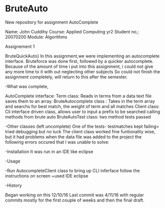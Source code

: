# BruteAuto
New repository for assignment
AutoComplete

Name: John Cuddihy Course: Applied Computing yr2 Student no,: 20070200 Module: Algorithms

Assignement 1

BruteQuickAuto} In this assignment,we were implementing an autocomplete interface. Bruteforce was done first, followed by a quicker autocomplete. Because of the amount of time i put into this assignment, i could not give any more time to it with out neglecting other subjects So could not finish the assignment completely, will return to this after the semester.

-What was complete,

AutoComplete interface: Term class: Reads in terms from a data text file saves them to an array. BruteAutocomplete class : Takes in the term array and searchs for best match, the weight of term and all matches Client class: Cli interface driven class, allows user to input a prefix to be searched calling methods from brute auto BruteAutoTest class: two method tests passed

-Other classes (left uncomplete) One of the tests- testmatches kept failing= tried debugging but no luck The client class worked fine funtionality wise, but it had problems when the data file was added to the project the following errors occured that I was unable to solve:


-Installation It was run in an IDE like eclipse

-Usage

-Run AutocompleteClient class to bring up CLI inferface follow the instructions on screen +used IDE eclipse

-History

Began working on this 12/10/16 Last commit was 4/11/16 with regular commits mostly for the first couple of weeks and then the final draft.
